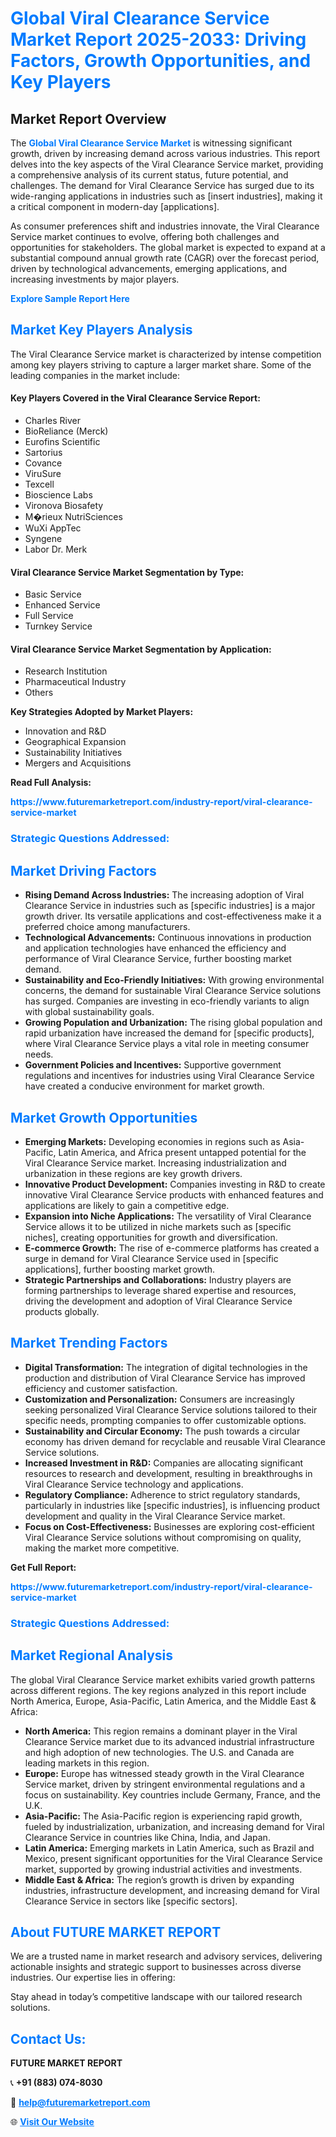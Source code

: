 <h1 style="color: #007BFF;">Global Viral Clearance Service Market Report 2025-2033: Driving Factors, Growth Opportunities, and Key Players</h1>

<section id="overview">
<h2>Market Report Overview</h2>
<p>The <a href="https://www.futuremarketreport.com/industry-report/viral-clearance-service-market" style="color: #007BFF; text-decoration: none;"><strong>Global Viral Clearance Service Market</strong></a> is witnessing significant growth, driven by increasing demand across various industries. This report delves into the key aspects of the Viral Clearance Service market, providing a comprehensive analysis of its current status, future potential, and challenges. The demand for Viral Clearance Service has surged due to its wide-ranging applications in industries such as [insert industries], making it a critical component in modern-day [applications].</p>
<p>As consumer preferences shift and industries innovate, the Viral Clearance Service market continues to evolve, offering both challenges and opportunities for stakeholders. The global market is expected to expand at a substantial compound annual growth rate (CAGR) over the forecast period, driven by technological advancements, emerging applications, and increasing investments by major players.</p>
</section>

<section id="overview">
<p><a href="https://www.futuremarketreport.com/request-sample/reportId=28176" style="color: #007BFF; text-decoration: none;"><strong>Explore Sample Report Here</strong></a></p>
</section>

<section id="key-players">
<h2 style="color: #007BFF;">Market Key Players Analysis</h2>
<p>The Viral Clearance Service market is characterized by intense competition among key players striving to capture a larger market share. Some of the leading companies in the market include:</p>
<h4>Key Players Covered in the Viral Clearance Service Report:</h4>
<ul><li>Charles River</li><li>BioReliance (Merck)</li><li>Eurofins Scientific</li><li>Sartorius</li><li>Covance</li><li>ViruSure</li><li>Texcell</li><li>Bioscience Labs</li><li>Vironova Biosafety</li><li>M�rieux NutriSciences</li><li>WuXi AppTec</li><li>Syngene</li><li>Labor Dr. Merk</li></ul>
<h4>Viral Clearance Service Market Segmentation by Type:</h4>
<ul><li>Basic Service</li><li>Enhanced Service</li><li>Full Service</li><li>Turnkey Service</li></ul>

<h4>Viral Clearance Service Market Segmentation by Application:</h4>
<ul><li>Research Institution</li><li>Pharmaceutical Industry</li><li>Others</li></ul>
<p><strong>Key Strategies Adopted by Market Players:</strong></p>
<ul>
<li>Innovation and R&D</li>
<li>Geographical Expansion</li>
<li>Sustainability Initiatives</li>
<li>Mergers and Acquisitions</li>
</ul>
</section>

<section>
<p><strong>Read Full Analysis: </strong></p><a href="https://www.futuremarketreport.com/industry-report/viral-clearance-service-market" style="color: #007BFF; text-decoration: none;"><strong>https://www.futuremarketreport.com/industry-report/viral-clearance-service-market</strong></a>
<h3 style="color: #007BFF;">Strategic Questions Addressed:</h3>
</section>

<section id="driving-factors">
<h2 style="color: #007BFF;">Market Driving Factors</h2>
<ul>
<li><strong>Rising Demand Across Industries:</strong> The increasing adoption of Viral Clearance Service in industries such as [specific industries] is a major growth driver. Its versatile applications and cost-effectiveness make it a preferred choice among manufacturers.</li>
<li><strong>Technological Advancements:</strong> Continuous innovations in production and application technologies have enhanced the efficiency and performance of Viral Clearance Service, further boosting market demand.</li>
<li><strong>Sustainability and Eco-Friendly Initiatives:</strong> With growing environmental concerns, the demand for sustainable Viral Clearance Service solutions has surged. Companies are investing in eco-friendly variants to align with global sustainability goals.</li>
<li><strong>Growing Population and Urbanization:</strong> The rising global population and rapid urbanization have increased the demand for [specific products], where Viral Clearance Service plays a vital role in meeting consumer needs.</li>
<li><strong>Government Policies and Incentives:</strong> Supportive government regulations and incentives for industries using Viral Clearance Service have created a conducive environment for market growth.</li>
</ul>
</section>

<section id="growth-opportunities">
<h2 style="color: #007BFF;">Market Growth Opportunities</h2>
<ul>
<li><strong>Emerging Markets:</strong> Developing economies in regions such as Asia-Pacific, Latin America, and Africa present untapped potential for the Viral Clearance Service market. Increasing industrialization and urbanization in these regions are key growth drivers.</li>
<li><strong>Innovative Product Development:</strong> Companies investing in R&D to create innovative Viral Clearance Service products with enhanced features and applications are likely to gain a competitive edge.</li>
<li><strong>Expansion into Niche Applications:</strong> The versatility of Viral Clearance Service allows it to be utilized in niche markets such as [specific niches], creating opportunities for growth and diversification.</li>
<li><strong>E-commerce Growth:</strong> The rise of e-commerce platforms has created a surge in demand for Viral Clearance Service used in [specific applications], further boosting market growth.</li>
<li><strong>Strategic Partnerships and Collaborations:</strong> Industry players are forming partnerships to leverage shared expertise and resources, driving the development and adoption of Viral Clearance Service products globally.</li>
</ul>
</section>

<section id="trending-factors">
<h2 style="color: #007BFF;">Market Trending Factors</h2>
<ul>
<li><strong>Digital Transformation:</strong> The integration of digital technologies in the production and distribution of Viral Clearance Service has improved efficiency and customer satisfaction.</li>
<li><strong>Customization and Personalization:</strong> Consumers are increasingly seeking personalized Viral Clearance Service solutions tailored to their specific needs, prompting companies to offer customizable options.</li>
<li><strong>Sustainability and Circular Economy:</strong> The push towards a circular economy has driven demand for recyclable and reusable Viral Clearance Service solutions.</li>
<li><strong>Increased Investment in R&D:</strong> Companies are allocating significant resources to research and development, resulting in breakthroughs in Viral Clearance Service technology and applications.</li>
<li><strong>Regulatory Compliance:</strong> Adherence to strict regulatory standards, particularly in industries like [specific industries], is influencing product development and quality in the Viral Clearance Service market.</li>
<li><strong>Focus on Cost-Effectiveness:</strong> Businesses are exploring cost-efficient Viral Clearance Service solutions without compromising on quality, making the market more competitive.</li>
</ul>
</section>

<section>
<p><strong>Get Full Report: </strong></p><a href="https://www.futuremarketreport.com/industry-report/viral-clearance-service-market" style="color: #007BFF; text-decoration: none;"><strong>https://www.futuremarketreport.com/industry-report/viral-clearance-service-market</strong></a>
<h3 style="color: #007BFF;">Strategic Questions Addressed:</h3>
</section>


<section id="regional-analysis">
<h2 style="color: #007BFF;">Market Regional Analysis</h2>
<p>The global Viral Clearance Service market exhibits varied growth patterns across different regions. The key regions analyzed in this report include North America, Europe, Asia-Pacific, Latin America, and the Middle East & Africa:</p>
<ul>
<li><strong>North America:</strong> This region remains a dominant player in the Viral Clearance Service market due to its advanced industrial infrastructure and high adoption of new technologies. The U.S. and Canada are leading markets in this region.</li>
<li><strong>Europe:</strong> Europe has witnessed steady growth in the Viral Clearance Service market, driven by stringent environmental regulations and a focus on sustainability. Key countries include Germany, France, and the U.K.</li>
<li><strong>Asia-Pacific:</strong> The Asia-Pacific region is experiencing rapid growth, fueled by industrialization, urbanization, and increasing demand for Viral Clearance Service in countries like China, India, and Japan.</li>
<li><strong>Latin America:</strong> Emerging markets in Latin America, such as Brazil and Mexico, present significant opportunities for the Viral Clearance Service market, supported by growing industrial activities and investments.</li>
<li><strong>Middle East & Africa:</strong> The region’s growth is driven by expanding industries, infrastructure development, and increasing demand for Viral Clearance Service in sectors like [specific sectors].</li>
</ul>
</section>

<footer>
<h2 style="color: #007BFF;">About FUTURE MARKET REPORT</h2>
<p>We are a trusted name in market research and advisory services, delivering actionable insights and strategic support to businesses across diverse industries. Our expertise lies in offering:</p>

<p>Stay ahead in today’s competitive landscape with our tailored research solutions.</p>

<h2 style="color: #007BFF;">Contact Us:</h2>
<p><strong>FUTURE MARKET REPORT</strong></p>
<p>📞 <strong>+91 (883) 074-8030</strong></p>
<p>📧 <strong><a href="mailto:help@futuremarketreport.com" style="color: #007BFF;">help@futuremarketreport.com</a></strong></p>
<p>🌐 <strong><a href="https://www.futuremarketreport.com/" style="color: #007BFF;">Visit Our Website</a></strong></p>
</footer>